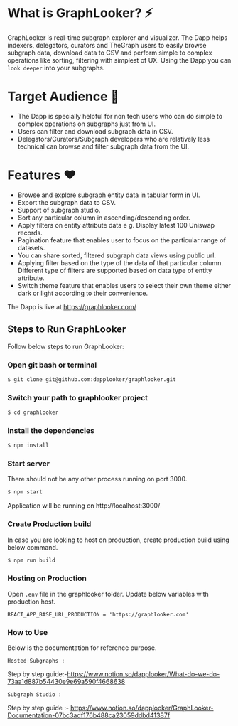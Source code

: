 # What is GraphLooker? ⚡

GraphLooker is real-time subgraph explorer and visualizer. The Dapp helps indexers, delegators, curators and TheGraph users to easily browse subgraph data, download data to CSV and perform simple to complex operations like sorting, filtering with simplest of UX. Using the Dapp you can `look deeper` into your subgraphs.

# Target Audience 👑

- The Dapp is specially helpful for non tech users who can do simple to complex operations on subgraphs just from UI.
- Users can filter and download subgraph data in CSV.
- Delegators/Curators/Subgraph developers who are relatively less technical can browse and filter subgraph data from the UI.

# Features ❤️

- Browse and explore subgraph entity data in tabular form in UI.
- Export the subgraph data to CSV.
- Support of subgraph studio.
- Sort any particular column in ascending/descending order.
- Apply filters on entity attribute data e g. Display latest 100 Uniswap records.
- Pagination feature that enables user to focus on the particular range of datasets.
- You can share sorted, filtered subgraph data views using public url.
- Applying filter based on the type of the data of that particular column. Different type of filters are supported based on data type of entity attribute.
- Switch theme feature that enables users to select their own theme either dark or light according to their convenience.

The Dapp is live at https://graphlooker.com/

## Steps to Run GraphLooker
Follow below steps to run GraphLooker:

### Open git bash or terminal

```sh
$ git clone git@github.com:dapplooker/graphlooker.git
```

### Switch your path to graphlooker project

```sh
$ cd graphlooker
```

### Install the dependencies

```sh
$ npm install
```

### Start server
There should not be any other process running on port 3000.
```sh
$ npm start
```

Application will be running on http://localhost:3000/

### Create Production build
In case you are looking to host on production, create production build using below command.
```sh
$ npm run build
```

### Hosting on Production

Open `.env` file in the graphlooker folder. Update below variables with production host.

```
REACT_APP_BASE_URL_PRODUCTION = 'https://graphlooker.com'
```

### How to Use 

Below is the documentation for reference purpose.
```
Hosted Subgraphs :
```
Step by step guide:-https://www.notion.so/dapplooker/What-do-we-do-73aa1d887b54430e9e69a590f4668638

```
Subgraph Studio :
```
Step by step guide :- https://www.notion.so/dapplooker/GraphLooker-Documentation-07bc3adf176b488ca23059ddbd41387f


